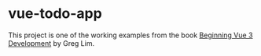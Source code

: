 # vue-todo-app

This project is one of the working examples from the book [Beginning Vue 3 Development](https://www.amazon.com/Beginning-Vue-Development-Vue-js-development/dp/B0BM3PQD36) by Greg Lim.